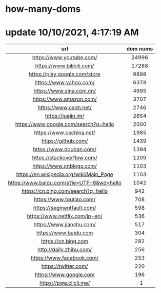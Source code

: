 # how-many-doms

# update 10/10/2021, 4:17:19 AM

url | dom nums
:-: | :-:
https://www.youtube.com/ | 24996
https://www.bilibili.com/ | 17288
https://play.google.com/store | 9898
https://www.yahoo.com/ | 6378
https://www.sina.com.cn/ | 4695
https://www.amazon.com/ | 3707
https://www.csdn.net/ | 2746
https://juejin.im/ | 2654
https://www.google.com/search?q=hello | 2000
https://www.oschina.net/ | 1985
https://github.com/ | 1439
https://www.douban.com/ | 1394
https://stackoverflow.com/ | 1209
https://www.cnblogs.com/ | 1103
https://en.wikipedia.org/wiki/Main_Page | 1103
https://www.baidu.com/s?ie=UTF-8&wd=hello | 1042
https://cn.bing.com/search?q=hello | 942
https://www.toutiao.com/ | 708
https://segmentfault.com/ | 598
https://www.netflix.com/jp-en/ | 536
https://www.jianshu.com/ | 517
https://www.baidu.com | 304
https://cn.bing.com | 282
http://daily.zhihu.com/ | 256
https://www.facebook.com/ | 253
https://twitter.com/ | 220
https://www.google.com | 196
https://pwa.clicli.me/ | -1
